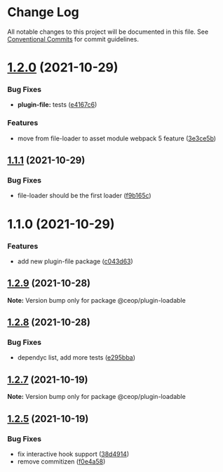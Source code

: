 # Change Log

All notable changes to this project will be documented in this file.
See [Conventional Commits](https://conventionalcommits.org) for commit guidelines.

# [1.2.0](https://github.com/ceopaludetto/ceop/compare/@ceop/plugin-file@1.1.1...@ceop/plugin-file@1.2.0) (2021-10-29)


### Bug Fixes

* **plugin-file:** tests ([e4167c6](https://github.com/ceopaludetto/ceop/commit/e4167c6b9e90df3cf327953a1dd0704f2ef77a02))


### Features

* move from file-loader to asset module webpack 5 feature ([3e3ce5b](https://github.com/ceopaludetto/ceop/commit/3e3ce5b00cec8211acb0bfebb66353d8551d2548))





## [1.1.1](https://github.com/ceopaludetto/ceop/compare/@ceop/plugin-file@1.1.0...@ceop/plugin-file@1.1.1) (2021-10-29)


### Bug Fixes

* file-loader should be the first loader ([f9b165c](https://github.com/ceopaludetto/ceop/commit/f9b165c40cc90ca34ea0491f015ef232adf327fc))





# 1.1.0 (2021-10-29)


### Features

* add new plugin-file package ([c043d63](https://github.com/ceopaludetto/ceop/commit/c043d63288c4627d7270b6562e0d1e747860c491))





## [1.2.9](https://github.com/ceopaludetto/ceop/compare/@ceop/plugin-loadable@1.2.8...@ceop/plugin-loadable@1.2.9) (2021-10-28)

**Note:** Version bump only for package @ceop/plugin-loadable





## [1.2.8](https://github.com/ceopaludetto/ceop/compare/@ceop/plugin-loadable@1.2.7...@ceop/plugin-loadable@1.2.8) (2021-10-28)


### Bug Fixes

* dependyc list, add more tests ([e295bba](https://github.com/ceopaludetto/ceop/commit/e295bba525232f8dbe59da55865c44c84852214c))





## [1.2.7](https://github.com/ceopaludetto/ceop/compare/@ceop/plugin-loadable@1.2.6...@ceop/plugin-loadable@1.2.7) (2021-10-19)

**Note:** Version bump only for package @ceop/plugin-loadable





## [1.2.5](https://github.com/ceopaludetto/ceop/compare/@ceop/plugin-loadable@1.2.1...@ceop/plugin-loadable@1.2.5) (2021-10-19)


### Bug Fixes

* fix interactive hook support ([38d4914](https://github.com/ceopaludetto/ceop/commit/38d49147bb1ce63f817a838ed86b11a0440f0f01))
* remove commitizen ([f0e4a58](https://github.com/ceopaludetto/ceop/commit/f0e4a58a8d41fab9fdccab54974c6d9f6eab3f73))
